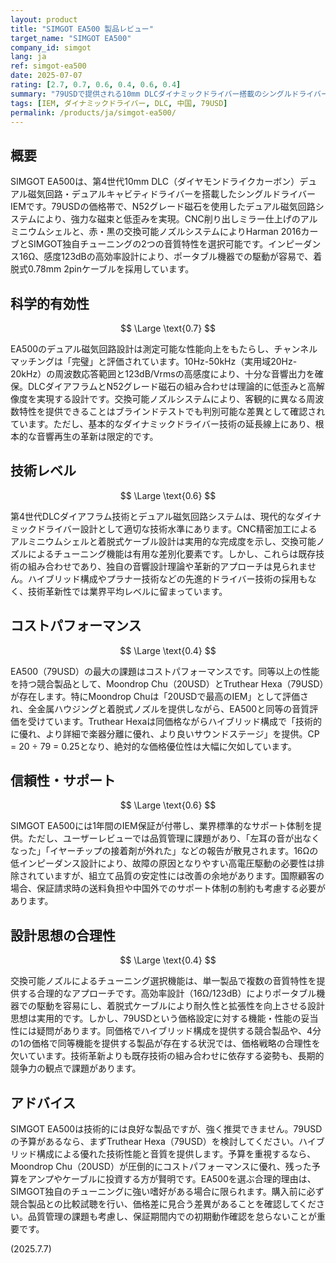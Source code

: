 ```yaml
---
layout: product
title: "SIMGOT EA500 製品レビュー"
target_name: "SIMGOT EA500"
company_id: simgot
lang: ja
ref: simgot-ea500
date: 2025-07-07
rating: [2.7, 0.7, 0.6, 0.4, 0.6, 0.4]
summary: "79USDで提供される10mm DLCダイナミックドライバー搭載のシングルドライバーIEM。デュアル磁気回路設計と交換可能ノズルによるチューニング機能を特徴とします。測定性能や技術的完成度は良好ですが、20USDのMoondrop Chuや同価格のTruthear Hexaと比較すると、圧倒的なコストパフォーマンス優位性は見出せません。"
tags: [IEM, ダイナミックドライバー, DLC, 中国, 79USD]
permalink: /products/ja/simgot-ea500/
---
```


## 概要

SIMGOT EA500は、第4世代10mm DLC（ダイヤモンドライクカーボン）デュアル磁気回路・デュアルキャビティドライバーを搭載したシングルドライバーIEMです。79USDの価格帯で、N52グレード磁石を使用したデュアル磁気回路システムにより、強力な磁束と低歪みを実現。CNC削り出しミラー仕上げのアルミニウムシェルと、赤・黒の交換可能ノズルシステムによりHarman 2016カーブとSIMGOT独自チューニングの2つの音質特性を選択可能です。インピーダンス16Ω、感度123dBの高効率設計により、ポータブル機器での駆動が容易で、着脱式0.78mm 2pinケーブルを採用しています。

## 科学的有効性

$$ \Large \text{0.7} $$

EA500のデュアル磁気回路設計は測定可能な性能向上をもたらし、チャンネルマッチングは「完璧」と評価されています。10Hz-50kHz（実用域20Hz-20kHz）の周波数応答範囲と123dB/Vrmsの高感度により、十分な音響出力を確保。DLCダイアフラムとN52グレード磁石の組み合わせは理論的に低歪みと高解像度を実現する設計です。交換可能ノズルシステムにより、客観的に異なる周波数特性を提供できることはブラインドテストでも判別可能な差異として確認されています。ただし、基本的なダイナミックドライバー技術の延長線上にあり、根本的な音響再生の革新は限定的です。

## 技術レベル

$$ \Large \text{0.6} $$

第4世代DLCダイアフラム技術とデュアル磁気回路システムは、現代的なダイナミックドライバー設計として適切な技術水準にあります。CNC精密加工によるアルミニウムシェルと着脱式ケーブル設計は実用的な完成度を示し、交換可能ノズルによるチューニング機能は有用な差別化要素です。しかし、これらは既存技術の組み合わせであり、独自の音響設計理論や革新的アプローチは見られません。ハイブリッド構成やプラナー技術などの先進的ドライバー技術の採用もなく、技術革新性では業界平均レベルに留まっています。

## コストパフォーマンス

$$ \Large \text{0.4} $$

EA500（79USD）の最大の課題はコストパフォーマンスです。同等以上の性能を持つ競合製品として、Moondrop Chu（20USD）とTruthear Hexa（79USD）が存在します。特にMoondrop Chuは「20USDで最高のIEM」として評価され、全金属ハウジングと着脱式ノズルを提供しながら、EA500と同等の音質評価を受けています。Truthear Hexaは同価格ながらハイブリッド構成で「技術的に優れ、より詳細で楽器分離に優れ、より良いサウンドステージ」を提供。CP = 20 ÷ 79 = 0.25となり、絶対的な価格優位性は大幅に欠如しています。

## 信頼性・サポート

$$ \Large \text{0.6} $$

SIMGOT EA500には1年間のIEM保証が付帯し、業界標準的なサポート体制を提供。ただし、ユーザーレビューでは品質管理に課題があり、「左耳の音が出なくなった」「イヤーチップの接着剤が外れた」などの報告が散見されます。16Ωの低インピーダンス設計により、故障の原因となりやすい高電圧駆動の必要性は排除されていますが、組立て品質の安定性には改善の余地があります。国際顧客の場合、保証請求時の送料負担や中国外でのサポート体制の制約も考慮する必要があります。

## 設計思想の合理性

$$ \Large \text{0.4} $$

交換可能ノズルによるチューニング選択機能は、単一製品で複数の音質特性を提供する合理的なアプローチです。高効率設計（16Ω/123dB）によりポータブル機器での駆動を容易にし、着脱式ケーブルにより耐久性と拡張性を向上させる設計思想は実用的です。しかし、79USDという価格設定に対する機能・性能の妥当性には疑問があります。同価格でハイブリッド構成を提供する競合製品や、4分の1の価格で同等機能を提供する製品が存在する状況では、価格戦略の合理性を欠いています。技術革新よりも既存技術の組み合わせに依存する姿勢も、長期的競争力の観点で課題があります。

## アドバイス

SIMGOT EA500は技術的には良好な製品ですが、強く推奨できません。79USDの予算があるなら、まずTruthear Hexa（79USD）を検討してください。ハイブリッド構成による優れた技術性能と音質を提供します。予算を重視するなら、Moondrop Chu（20USD）が圧倒的にコストパフォーマンスに優れ、残った予算をアンプやケーブルに投資する方が賢明です。EA500を選ぶ合理的理由は、SIMGOT独自のチューニングに強い嗜好がある場合に限られます。購入前に必ず競合製品との比較試聴を行い、価格差に見合う差異があることを確認してください。品質管理の課題も考慮し、保証期間内での初期動作確認を怠らないことが重要です。

(2025.7.7)